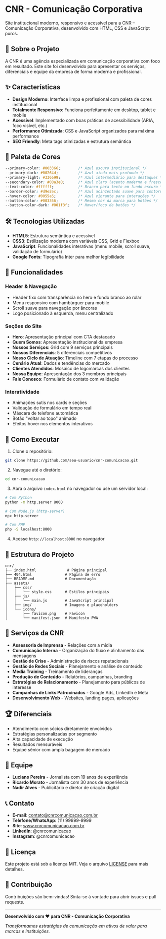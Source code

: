 # CNR - Comunicação Corporativa

Site institucional moderno, responsivo e acessível para a CNR – Comunicação Corporativa, desenvolvido com HTML, CSS e JavaScript puros.

## 🚀 Sobre o Projeto

A CNR é uma agência especializada em comunicação corporativa com foco em resultado. Este site foi desenvolvido para apresentar os serviços, diferenciais e equipe da empresa de forma moderna e profissional.

## ✨ Características

- **Design Moderno**: Interface limpa e profissional com paleta de cores institucional
- **Totalmente Responsivo**: Funciona perfeitamente em desktop, tablet e mobile
- **Acessível**: Implementado com boas práticas de acessibilidade (ARIA, foco visível, etc.)
- **Performance Otimizada**: CSS e JavaScript organizados para máxima performance
- **SEO Friendly**: Meta tags otimizadas e estrutura semântica

## 🎨 Paleta de Cores

```css
--primary-color: #003366;        /* Azul escuro institucional */
--primary-dark: #00264d;         /* Azul ainda mais profundo */
--primary-light: #336699;        /* Azul intermediário para destaques */
--secondary-color: #00a3e0;      /* Azul claro (acento moderno e fresco) */
--text-color: #ffffff;           /* Branco para texto em fundo escuro */
--border-color: #d9e2ec;         /* Azul acinzentado suave para contornos */
--hover-color: #0055a5;          /* Azul vibrante para interações */
--button-color: #003366;         /* Mesma cor da marca para botões */
--button-color-dark: #001f3f;    /* Hover/foco de botões */
```

## 🛠️ Tecnologias Utilizadas

- **HTML5**: Estrutura semântica e acessível
- **CSS3**: Estilização moderna com variáveis CSS, Grid e Flexbox
- **JavaScript**: Funcionalidades interativas (menu mobile, scroll suave, validação de formulário)
- **Google Fonts**: Tipografia Inter para melhor legibilidade

## 📱 Funcionalidades

### Header & Navegação
- Header fixo com transparência no hero e fundo branco ao rolar
- Menu responsivo com hambúrguer para mobile
- Scroll suave para navegação por âncoras
- Logo posicionado à esquerda, menu centralizado

### Seções do Site
- **Hero**: Apresentação principal com CTA destacado
- **Quem Somos**: Apresentação institucional da empresa
- **Nossos Serviços**: Grid com 9 serviços principais
- **Nossos Diferenciais**: 5 diferenciais competitivos
- **Nosso Ciclo de Atuação**: Timeline com 7 etapas do processo
- **Cenário Atual**: Dados e tendências do mercado
- **Clientes Atendidos**: Mosaico de logomarcas dos clientes
- **Nossa Equipe**: Apresentação dos 3 membros principais
- **Fale Conosco**: Formulário de contato com validação

### Interatividade
- Animações sutis nos cards e seções
- Validação de formulário em tempo real
- Máscara de telefone automática
- Botão "voltar ao topo" animado
- Efeitos hover nos elementos interativos

## 🚀 Como Executar

1. Clone o repositório:
```bash
git clone https://github.com/seu-usuario/cnr-comunicacao.git
```

2. Navegue até o diretório:
```bash
cd cnr-comunicacao
```

3. Abra o arquivo `index.html` no navegador ou use um servidor local:
```bash
# Com Python
python -m http.server 8000

# Com Node.js (http-server)
npx http-server

# Com PHP
php -S localhost:8000
```

4. Acesse `http://localhost:8000` no navegador

## 📁 Estrutura do Projeto

```
cnr/
├── index.html              # Página principal
├── 404.html               # Página de erro
├── README.md              # Documentação
├── assets/
│   ├── css/
│   │   └── style.css      # Estilos principais
│   ├── js/
│   │   └── main.js        # JavaScript principal
│   ├── img/               # Imagens e placeholders
│   └── icons/
│       ├── favicon.png    # Favicon
│       └── manifest.json  # Manifesto PWA
```

## 🎯 Serviços da CNR

- **Assessoria de Imprensa** - Relações com a mídia
- **Comunicação Interna** - Organização do fluxo e alinhamento das mensagens
- **Gestão de Crise** - Administração de riscos reputacionais
- **Gestão de Redes Sociais** - Planejamento e análise de conteúdo
- **Media Training** - Treinamento de lideranças
- **Produção de Conteúdo** - Relatórios, campanhas, branding
- **Estratégias de Relacionamento** - Planejamento para públicos de interesse
- **Campanhas de Links Patrocinados** - Google Ads, LinkedIn e Meta
- **Desenvolvimento Web** - Websites, landing pages, aplicações

## 🏆 Diferenciais

- Atendimento com sócios diretamente envolvidos
- Estratégias personalizadas por segmento
- Alta capacidade de execução
- Resultados mensuráveis
- Equipe sênior com ampla bagagem de mercado

## 👥 Equipe

- **Luciano Pereira** - Jornalista com 19 anos de experiência
- **Ricardo Morato** - Jornalista com 30 anos de experiência
- **Nadir Alves** - Publicitário e diretor de criação digital

## 📞 Contato

- **E-mail**: contato@cnrcomunicacao.com.br
- **Telefone/WhatsApp**: (11) 99999-9999
- **Site**: www.cnrcomunicacao.com.br
- **LinkedIn**: @cnrcomunicacao
- **Instagram**: @cnrcomunicacao

## 📄 Licença

Este projeto está sob a licença MIT. Veja o arquivo [LICENSE](LICENSE) para mais detalhes.

## 🤝 Contribuição

Contribuições são bem-vindas! Sinta-se à vontade para abrir issues e pull requests.

---

**Desenvolvido com ❤️ para CNR - Comunicação Corporativa**

*Transformamos estratégias de comunicação em ativos de valor para marcas e instituições.*

